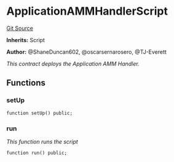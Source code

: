 # ApplicationAMMHandlerScript
[Git Source](https://github.com/thrackle-io/Tron/blob/0f66d21b157a740e3d9acae765069e378935a031/src/example/script/ApplicationAMMHandler.s.sol)

**Inherits:**
Script

**Author:**
@ShaneDuncan602, @oscarsernarosero, @TJ-Everett

*This contract deploys the Application AMM Handler.*


## Functions
### setUp


```solidity
function setUp() public;
```

### run

*This function runs the script*


```solidity
function run() public;
```

